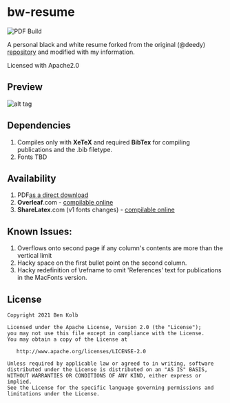 # bw-resume

![PDF Build](https://github.com/bolbken/bw-resume/workflows/Build%20and%20commit%20PDF/badge.svg?branch=master)

A personal black and white resume forked from the original (@deedy) [repository](https://github.com/deedy/Deedy-Resume) and modified with my information.

Licensed with Apache2.0

## Preview

![alt tag](https://tbd)

## Dependencies

1. Compiles only with **XeTeX** and required **BibTex** for compiling publications and the .bib filetype.
2. Fonts TBD

## Availability

1. PDF[as a direct download](https://tbd)
2. **Overleaf**.com - [compilable online](https://tbd)
3. **ShareLatex**.com (v1 fonts changes) - [compilable online](https://tbd)

## Known Issues:

1. Overflows onto second page if any column's contents are more than the vertical limit
2. Hacky space on the first bullet point on the second column.
3. Hacky redefinition of \refname to omit 'References' text for publications in the MacFonts version.

## License

    Copyright 2021 Ben Kolb

    Licensed under the Apache License, Version 2.0 (the "License");
    you may not use this file except in compliance with the License.
    You may obtain a copy of the License at

       http://www.apache.org/licenses/LICENSE-2.0

    Unless required by applicable law or agreed to in writing, software
    distributed under the License is distributed on an "AS IS" BASIS,
    WITHOUT WARRANTIES OR CONDITIONS OF ANY KIND, either express or implied.
    See the License for the specific language governing permissions and
    limitations under the License.
